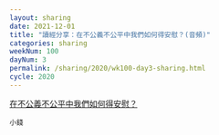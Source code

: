 ```yaml
---
layout: sharing
date: 2021-12-01
title: "讀經分享：在不公義不公平中我們如何得安慰？(音頻)"
categories: sharing
weekNum: 100
dayNum: 3
permalink: /sharing/2020/wk100-day3-sharing.html
cycle: 2020
---
```


[在不公義不公平中我們如何得安慰？](/media/sharing/2020/wk100/2021-12-01-bin.m4a)

`小錢`
